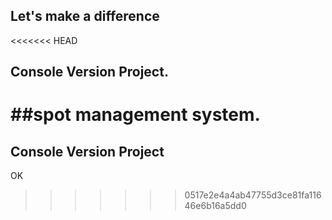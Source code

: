 ## Let's make a difference
<<<<<<< HEAD
## Console Version Project.
##spot management system.
=======
## Console Version Project
OK
>>>>>>> 0517e2e4a4ab47755d3ce81fa11646e6b16a5dd0
